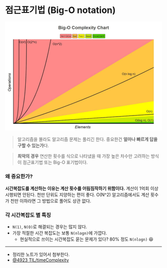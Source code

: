 # 점근표기법 (Big-O notation)

<p align="center">
    <img src="img/time_complexity_chart.jpeg" alt="time-complexity-chart" width=600>
</p>

> 알고리즘을 몰라도 알고리즘 문제는 풀리긴 한다. 중요한건 **얼마나 빠르게 답을 구할 수 있는가**다.

> **최악의 경우** 연산한 횟수를 식으로 나타냈을 때 가장 높은 차수만 고려하는 방식이 점근표기법 또는 Big-O 표기법이다.

### 왜 중요한가?
**시간복잡도를 계산하는 이유는 계산 횟수를 어림짐작하기 위함이다.**
계산이 1억회 이상 시행되면 안된다. 천만 단위도 지양하는 편이 좋다.
O(N^2) 알고리즘에서도 계산 횟수가 천만 이하라면 그 방법으로 풀어도 상관 없다.  

### 각 시간복잡도 별 특징
- `N(1)`, `N(O)`로 해결되는 경우는 많지 않다.
- 가장 적절한 시간 복잡도는 보통 `N(nlogn)`에 가깝다.
    - 현실적으로 쓰이는 시간복잡도 묻는 문제가 있다? 80% 정도 `N(nlogn)` :laughing:


---
- 정리한 노트가 있어서 첨부한다.
- [@4923 TIL/timeComplexity](https://github.com/4923/TIL/blob/master/Algorithm/timeComplexity.md)
